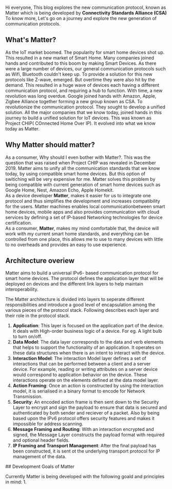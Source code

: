 Hi everyone, This blog explores the new communication protocol, known as Matter which is being developed by <strong>Connectivity Standards Alliance (CSA)</strong>
<br>
To know more, Let's go on a journey and explore the new generation of communication protocols.
<br>

  ## What's Matter?
  As the IoT market boomed. The popularity for smart home devices shot up. This resulted in a new market of Smart Home. Many companies joined hands and contributed to this boom by making Smart Devices.
  As there were a large number of devices, our general communication protocols such as Wifi, Bluetooth couldn't keep up. To provide a solution for this new protocols like Z-wave, emerged. But overtime they were also hit by the demand.
  This resulted in a huge wave of devices each having a different communication protocol, and requiring a hub to function.
  With time, a new revolution was long overdue. Google joined hands with Amazon, Apple, Zigbee Alliance together forming a new group known as CSA. To revolutionize the communication protocol.
  They sought to develop a unified solution. All the major companies that we know today, joined hands in this journey to build a unified solution for IoT devices.
  This was known as Project CHIP( COnnected Home Over IP). It evolved into what we know today as Matter.
  </p>
  
  ## Why Matter should matter?
  <p> As a consumer, Why should I even bother with Matter?. This was the question that was raised when Project CHIP was revealed in December 2019.
  Matter aims to unify all the communication standards that we know today, by using compatible smart home devices.
  But this option of switiching will be very expensive for me. Matter solves this problem by being compatible with current generation of smart home devices such as Google   Home, Nest, Amazon Echo, Apple Homekit.
  <br>
   As a device developer <b>Matter</b>, makes it easier for us to integrate one protocol and thus simplifies the development and increases compatibility for the users. Matter machines enables local communicationbetween smart home devices, mobile apps and also provides communication with cloud services by defining a set of IP-based Networking technologies for device certification.
  <br>
  As a consumer, <b>Matter</b>, makes my mind comfortable that, the device will work with my current smart home standards, and everything can be controlled from one place, this allows me to use to many devices with little to no overheads and provides an easy to use experience.
  <br>
 </p>
 
 ## Architecture overiew 
   
</p>
   Matter aims to build a universal IPv6- based communication protocol for smart home devices. The protocol defines the application layer that will be deployed on devices and the different link layers to help maintain interoperability.
   
   The Matter architecture is divided into layers to seperate different responsibilities and introduce a good level of encapsulation among the various pieces of the protocol stack. Following describes each layer and their role in the protocol stack.
   <br>
   1. <b>Application</b>: This layer is focused on the application part of the device. It deals with High-order business logic of a device. For eg. A light bulb to turn on/off.
   2. <b>Data Model</b>: The data layer corresponds to the data and verb elements that helps to support the functionality of an application. It operates on these data structures when there is an intent to interact with the device.
   3. <b>Interaction Model</b>: The interaction Model layer defines a set of interactions that can be performed between a client and a server device. For example, reading or writing attributes on a server device would correspond to application behavior on the device. These interactions operate on the elements defined at the data model layer.
   4. <b>Action Framing</b>: Once an action is constructed by using the interaction model, it is serialised in a binary format to encode for Network Transmission.
   5. <b>Security</b>: An encoded action frame is then sent down to the Security Layer to encrypt and sign the payload to ensure that data is secured and authenticated by both sender and reciever of a packet. Also  by being based upon the IPv6 protocol offers security features and makes it impossible for address scanning.
   6. <b>Message Framing and Routing</b>: With an interaction encrypted and signed, the Message Layer constructs the payload format with required and optional header fields.
   7. <b>IP Framing and Transport Management</b>: After the final payload has been constructed, it is sent ot the underlying transport protocol for IP management of the data.
</p>
## Development Goals of Matter
<p> Currently Matter is being developed with the following goald and principles in mind:
  1.
  

  
